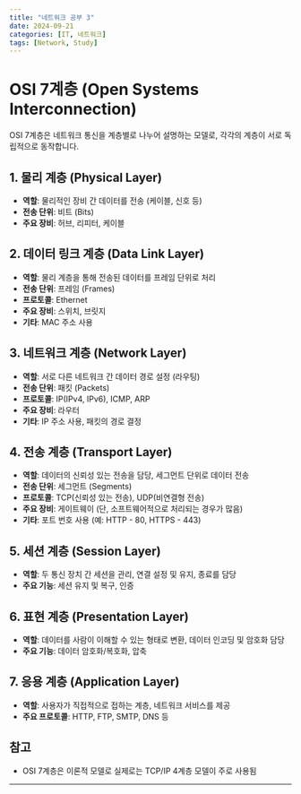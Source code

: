```yaml
---
title: "네트워크 공부 3"
date: 2024-09-21
categories: [IT, 네트워크]
tags: [Network, Study]
---
```


# OSI 7계층 (Open Systems Interconnection)

OSI 7계층은 네트워크 통신을 계층별로 나누어 설명하는 모델로, 각각의 계층이 서로 독립적으로 동작합니다.

## 1. 물리 계층 (Physical Layer)

- **역할**: 물리적인 장비 간 데이터를 전송 (케이블, 신호 등)
- **전송 단위**: 비트 (Bits)
- **주요 장비**: 허브, 리피터, 케이블

## 2. 데이터 링크 계층 (Data Link Layer)

- **역할**: 물리 계층을 통해 전송된 데이터를 프레임 단위로 처리
- **전송 단위**: 프레임 (Frames)
- **프로토콜**: Ethernet
- **주요 장비**: 스위치, 브릿지
- **기타**: MAC 주소 사용

## 3. 네트워크 계층 (Network Layer)

- **역할**: 서로 다른 네트워크 간 데이터 경로 설정 (라우팅)
- **전송 단위**: 패킷 (Packets)
- **프로토콜**: IP(IPv4, IPv6), ICMP, ARP
- **주요 장비**: 라우터
- **기타**: IP 주소 사용, 패킷의 경로 결정

## 4. 전송 계층 (Transport Layer)

- **역할**: 데이터의 신뢰성 있는 전송을 담당, 세그먼트 단위로 데이터 전송
- **전송 단위**: 세그먼트 (Segments)
- **프로토콜**: TCP(신뢰성 있는 전송), UDP(비연결형 전송)
- **주요 장비**: 게이트웨이 (단, 소프트웨어적으로 처리되는 경우가 많음)
- **기타**: 포트 번호 사용 (예: HTTP - 80, HTTPS - 443)

## 5. 세션 계층 (Session Layer)

- **역할**: 두 통신 장치 간 세션을 관리, 연결 설정 및 유지, 종료를 담당
- **주요 기능**: 세션 유지 및 복구, 인증

## 6. 표현 계층 (Presentation Layer)

- **역할**: 데이터를 사람이 이해할 수 있는 형태로 변환, 데이터 인코딩 및 암호화 담당
- **주요 기능**: 데이터 암호화/복호화, 압축

## 7. 응용 계층 (Application Layer)

- **역할**: 사용자가 직접적으로 접하는 계층, 네트워크 서비스를 제공
- **주요 프로토콜**: HTTP, FTP, SMTP, DNS 등

## 참고

- OSI 7계층은 이론적 모델로 실제로는 TCP/IP 4계층 모델이 주로 사용됨

---
